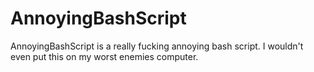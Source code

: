 # AnnoyingBashScript
AnnoyingBashScript is a really fucking annoying bash script. I wouldn't even put this on my worst enemies computer.
